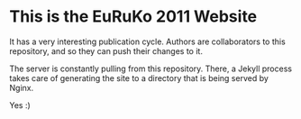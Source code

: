 # This is the EuRuKo 2011 Website

It has a very interesting publication cycle.
Authors are collaborators to this repository, and so they can push their changes to it.

The server is constantly pulling from this repository. There, a Jekyll process takes care of generating the site to a directory that is being served by Nginx.

Yes :)
